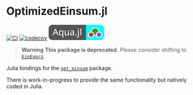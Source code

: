 # OptimizedEinsum.jl

[![CI](https://github.com/bsc-quantic/OptimizedEinsum.jl/actions/workflows/CI.yml/badge.svg)](https://github.com/bsc-quantic/OptimizedEinsum.jl/actions/workflows/CI.yml)
[![codecov](https://codecov.io/gh/bsc-quantic/OptimizedEinsum.jl/branch/master/graph/badge.svg?token=TO0LDD3UEL)](https://codecov.io/gh/bsc-quantic/OptimizedEinsum.jl)
[![Aqua QA](https://raw.githubusercontent.com/JuliaTesting/Aqua.jl/master/badge.svg)](https://github.com/JuliaTesting/Aqua.jl)

> **Warning**
> **This package is deprecated.**
> Please consider shifting to [`EinExprs`](https://github.com/bsc-quantic/EinExprs.jl).

Julia bindings for the [`opt_einsum`](https://github.com/dgasmith/opt_einsum.jl) package.

There is work-in-progress to provide the same functionality but natively coded in Julia.
